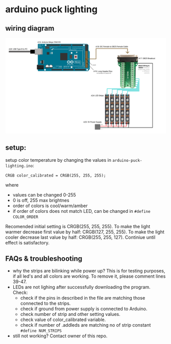 # arduino puck lighting

## wiring diagram
![Images](https://github.com/msatbsx/arduino-puck-lighting/blob/master/img/wiring.png?raw=true)

## setup:
setup color temperature by changing the values in `arduino-puck-lighting.ino`:
```
CRGB color_calibrated = CRGB(255, 255, 255);
```
where
- values can be changed 0-255
- 0 is off, 255 max brightnes
- order of colors is cool/warm/amber
- if order of colors does not match LED, can be changed in `#define COLOR_ORDER`

Recomended initial setting is CRGB(255, 255, 255).
To make the light warmer decrease first value by half: CRGB(127, 255, 255).
To make the light cooler decrease last value by half: CRGB(255, 255, 127).
Continiue until effect is satisfactory. 

## FAQs & troubleshooting
- why the strips are bilinking while power up? This is for testing purposes, if all led's and all colors are working. To remove it, please comment lines 39-47.
- LEDs are not lighing after successfully downloading the program. Check:
    - check if the pins in described in the file are matching those connected to the strips. 
    - check if ground from power supply is connected to Arduino.
    - check number of strip and other setting values. 
    - check value of color_calibrated variable. 
    - check if number of .addleds are matching no of strip constant `#define NUM_STRIPS`
- still not working? Contact owner of this repo. 
